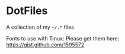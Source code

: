 # DotFiles

A collection of my `~/.*` files

Fonts to use with Tmux: Please get them here: https://gist.github.com/1595572

